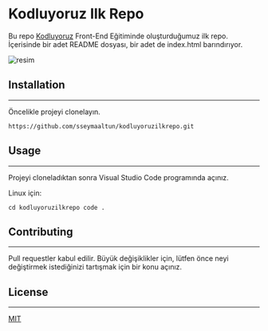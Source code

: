 # Kodluyoruz Ilk Repo
Bu repo [Kodluyoruz](kodluyoruz.org) Front-End Eğitiminde oluşturduğumuz ilk repo. İçerisinde bir adet README dosyası, bir adet de index.html barındırıyor.

![resim](https://cdn.discordapp.com/attachments/884369804268552192/954354060880904213/Adsz.png)

## Installation
---
Öncelikle projeyi clonelayın.

``https://github.com/sseymaaltun/kodluyoruzilkrepo.git``

## Usage 
---
Projeyi cloneladıktan sonra Visual Studio Code programında açınız.

Linux için:

``cd kodluyoruzilkrepo
code .``

## Contributing
---
Pull requestler kabul edilir. Büyük değişiklikler için, lütfen önce neyi değiştirmek istediğinizi tartışmak için bir konu açınız.

## License
---
[MIT](https://choosealicense.com/licenses/mit/)
